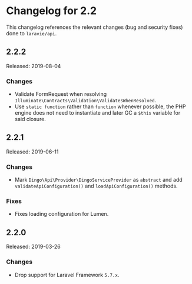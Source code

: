 # Changelog for 2.2

This changelog references the relevant changes (bug and security fixes) done to `laravie/api`.

## 2.2.2

Released: 2019-08-04

### Changes

* Validate FormRequest when resolving `Illuminate\Contracts\Validation\ValidatesWhenResolved`.
* Use `static function` rather than `function` whenever possible, the PHP engine does not need to instantiate and later GC a `$this` variable for said closure.

## 2.2.1

Released: 2019-06-11

### Changes

* Mark `Dingo\Api\Provider\DingoServiceProvider` as `abstract` and add `validateApiConfiguration()` and `loadApiConfiguration()` methods.

### Fixes

* Fixes loading configuration for Lumen.

## 2.2.0

Released: 2019-03-26

### Changes

* Drop support for Laravel Framework `5.7.x`.
